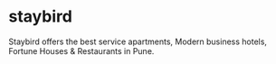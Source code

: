 # staybird
 Staybird offers the best service apartments, Modern business hotels, Fortune Houses &amp; Restaurants in Pune.
